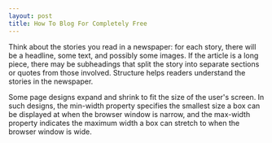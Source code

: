 ```yaml
---
layout: post
title: How To Blog For Completely Free
---
```


Think about the stories you read in a newspaper: for each
story, there will be a headline, some text, and possibly some
images. If the article is a long piece, there may be subheadings
that split the story into separate sections or quotes from those
involved. Structure helps readers understand the stories in the
newspaper.

Some page designs expand and shrink to fit the size of the user's
screen. In such designs, the min-width property specifies
the smallest size a box can be displayed at when the browser
window is narrow, and the max-width property indicates
the maximum width a box can stretch to when the browser
window is wide.

